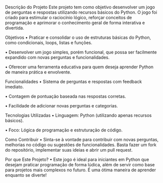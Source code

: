 Descrição do Projeto
Este projeto tem como objetivo desenvolver um jogo de perguntas e respostas utilizando recursos básicos do Python. O jogo foi criado para estimular o raciocínio lógico, reforçar conceitos de programação e aprimorar o conhecimento geral de forma interativa e divertida.

Objetivos
• Praticar e consolidar o uso de estruturas básicas do Python, como condicionais, loops, listas e funções.

• Desenvolver um jogo simples, porém funcional, que possa ser facilmente expandido com novas perguntas e funcionalidades.

• Oferecer uma ferramenta educativa para quem deseja aprender Python de maneira prática e envolvente.

Funcionalidades
• Sistema de perguntas e respostas com feedback imediato.

• Contagem de pontuação baseada nas respostas corretas.

• Facilidade de adicionar novas perguntas e categorias.

Tecnologias Utilizadas
• Linguagem: Python (utilizando apenas recursos básicos).

• Foco: Lógica de programação e estruturação de código.

Como Contribuir
• Sinta-se à vontade para contribuir com novas perguntas, melhorias no código ou sugestões de funcionalidades. Basta fazer um fork do repositório, implementar suas ideias e abrir um pull request.

Por que Este Projeto?
• Este jogo é ideal para iniciantes em Python que desejam praticar programação de forma lúdica, além de servir como base para projetos mais complexos no futuro. É uma ótima maneira de aprender enquanto se diverte!
